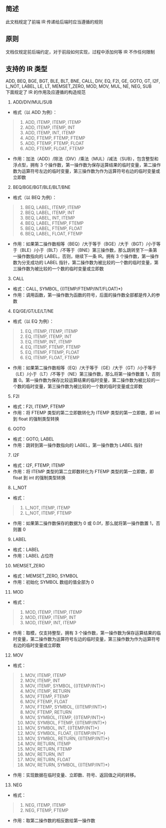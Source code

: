 ## 简述
此文档规定了前端 IR 传递给后端时应当遵循的规则

## 原则
文档仅规定前后端约定，对于前段如何实现，过程中添加何等 IR 不作任何限制

## 支持的 IR 类型
ADD, BEQ, BGE, BGT, BLE, BLT, BNE, CALL, DIV, EQ, F2I, GE, GOTO, GT, I2F, L_NOT, LABEL, LE, LT, MEMSET_ZERO, MOD, MOV, MUL, NE, NEG, SUB\
下面规定了 IR 的作用及应遵循的构造规范
1. ADD/DIV/MUL/SUB
- 格式（以 ADD 为例）：
> 1. ADD, ITEMP, ITEMP, ITEMP
> 2. ADD, ITEMP, ITEMP, INT
> 3. ADD, ITEMP, INT, ITEMP
> 4. ADD, FTEMP, FTEMP, FTEMP
> 5. ADD, FTEMP, FTEMP, FLOAT
> 6. ADD, FTEMP, FLOAT, FTEMP
- 作用：加法（ADD）/除法（DIV）/乘法（MUL）/减法（SUB），包含整型和浮点型，拥有 3 个操作数，第一操作数为保存运算结果的临时变量，第二操作数为运算符号左边的临时变量，第三操作数为作为运算符号右边的临时变量或立即数
2. BEQ/BGE/BGT/BLE/BLT/BNE
- 格式（以 BEQ 为例）：
> 1. BEQ, LABEL, ITEMP, ITEMP
> 2. BEQ, LABEL, ITEMP, INT
> 3. BEQ, LABEL, INT, ITEMP
> 4. BEQ, LABEL, FTEMP, FTEMP
> 5. BEQ, LABEL, FTEMP, FLOAT
> 6. BEQ, LABEL, FLOAT, FTEMP
- 作用：如果第二操作数相等（BEQ）/大于等于（BGE）/大于（BGT）/小于等于（BLE）/小于（BLT）/不等于（BNE）第三操作数，那么跳转至下一条第一操作数指向的 LABEL，否则，继续下一条 IR。拥有 3 个操作数，第一操作数为分支成功的 LABEL 指针，第二操作数为被比较的一个数的临时变量，第三操作数为被比较的一个数的临时变量或立即数
3. CALL
- 格式：CALL, SYMBOL, {(ITEMP/FTEMP/INT/FLOAT)*}
- 作用：调用函数，第一操作数为函数的符号，后面的操作数全部都是传入的参数
4. EQ/GE/GT/LE/LT/NE
- 格式（以 EQ 为例）：
> 1. EQ, ITEMP, ITEMP, ITEMP
> 2. EQ, ITEMP, ITEMP, INT
> 3. EQ, ITEMP, INT, ITEMP
> 4. EQ, ITEMP, FTEMP, FTEMP
> 5. EQ, ITEMP, FTEMP, FLOAT
> 6. EQ, ITEMP, FLOAT, FTEMP
- 作用：如果第二操作数相等（EQ）/大于等于（GE）/大于（GT）/小于等于（LE）/小于（LT）/不等于（NE）第三操作数，那么将第一操作数置 1，否则置 0。第一操作数为保存比较运算结果的临时变量，第二操作数为被比较的一个数的临时变量，第三操作数为被比较的一个数的临时变量或立即数
5. F2I
- 格式：F2I, ITEMP, FTEMP
- 作用：将 FTEMP 类型的第二立即数转化为 ITEMP 类型的第一立即数，即 int 到 float 的强制类型转换
6. GOTO
- 格式：GOTO, LABEL
- 作用：跳转到第一操作数指向的 LABEL，第一操作数为 LABEL 指针
7. I2F
- 格式：I2F, FTEMP, ITEMP
- 作用：将 ITEMP 类型的第二立即数转化为 FTEMP 类型的第一立即数，即 float 到 int 的强制类型转换
8. L_NOT
- 格式：
> 1. L_NOT, ITEMP, ITEMP
> 2. L_NOT, ITEMP, FTEMP
- 作用：如果第二操作数保存的数据为 0 或 0.0f，那么就将第一操作数置 1，否则置 0
9. LABEL
- 格式：LABEL
- 作用：LABEL 占位符
10. MEMSET_ZERO
- 格式：MEMSET_ZERO, SYMBOL
- 作用：初始化 SYMBOL 数组的值全部为 0
11.  MOD
- 格式：
> 1. MOD, ITEMP, ITEMP, ITEMP
> 2. MOD, ITEMP, ITEMP, INT
> 3. MOD, ITEMP, INT, ITEMP
- 作用：取模，仅支持整型，拥有 3 个操作数，第一操作数为保存运算结果的临时变量，第二操作数为运算符号左边的临时变量，第三操作数为作为运算符号右边的临时变量或立即数
12. MOV
- 格式：
> 1. MOV, ITEMP, ITEMP
> 2. MOV, ITEMP, INT
> 3. MOV, ITEMP, SYMBOL, {(ITEMP/INT)*}
> 4. MOV, ITEMP, RETURN
> 5. MOV, FTEMP, FTEMP
> 6. MOV, FTEMP, FLOAT
> 7. MOV, FTEMP, SYMBOL, {(ITEMP/INT)*}
> 8. MOV, FTEMP, RETURN
> 9. MOV, SYMBOL, ITEMP, {(ITEMP/INT)*}
> 10. MOV, SYMBOL, FTEMP, {(ITEMP/INT)*}
> 11. MOV, SYMBOL, INT, {(ITEMP/INT)*}
> 12. MOV, SYMBOL, FLOAT, {(ITEMP/INT)*}
> 13. MOV, SYMBOL, RETURN, {(ITEMP/INT)*}
> 14. MOV, RETURN, ITEMP
> 15. MOV, RETURN, FTEMP
> 16. MOV, RETURN, INT
> 17. MOV, RETURN, FLOAT
> 18. MOV, RETURN, SYMBOL, {(ITEMP/INT)*}
- 作用：实现数据在临时变量、立即数、符号、返回值之间的转移。
13.  NEG
- 格式：
> 1. NEG, ITEMP, ITEMP
> 2. NEG, FTEMP, FTEMP
- 作用：取第二操作数的相反数给第一操作数